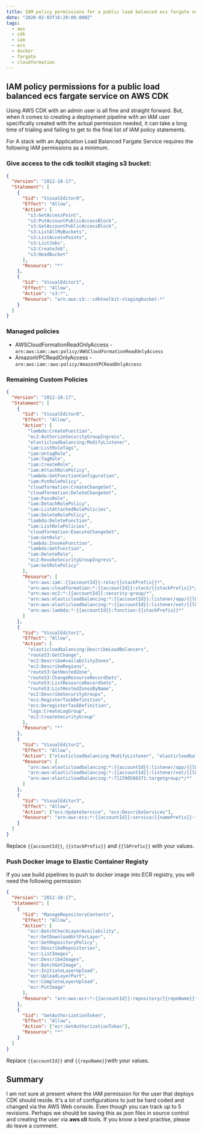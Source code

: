 ```yaml
---
title: IAM policy permissions for a public load balanced ecs fargate service on AWS CDK
date: "2020-02-03T16:20:00.000Z"
tags:
  - aws
  - cdk
  - iam
  - ecs
  - docker
  - fargate
  - cloudformation
---
```


## IAM policy permissions for a public load balanced ecs fargate service on AWS CDK

Using AWS CDK with an admin user is all fine and straight forward. But, when it comes to creating a deployment pipeline with an IAM user specifically created with the actual permission needed, it can take a long time of trialing and failing to get to the final list of IAM policy statements.

For A stack with an Application Load Balanced Fargate Service requires the following IAM permissions as a minimum.

### Give access to the cdk toolkit staging s3 bucket:

```json
{
  "Version": "2012-10-17",
  "Statement": [
    {
      "Sid": "VisualEditor0",
      "Effect": "Allow",
      "Action": [
        "s3:GetAccessPoint",
        "s3:PutAccountPublicAccessBlock",
        "s3:GetAccountPublicAccessBlock",
        "s3:ListAllMyBuckets",
        "s3:ListAccessPoints",
        "s3:ListJobs",
        "s3:CreateJob",
        "s3:HeadBucket"
      ],
      "Resource": "*"
    },
    {
      "Sid": "VisualEditor1",
      "Effect": "Allow",
      "Action": "s3:*",
      "Resource": "arn:aws:s3:::cdktoolkit-stagingbucket-*"
    }
  ]
}
```

### Managed policies

- AWSCloudFormationReadOnlyAccess - `arn:aws:iam::aws:policy/AWSCloudFormationReadOnlyAccess`
- AmazonVPCReadOnlyAccess - `arn:aws:iam::aws:policy/AmazonVPCReadOnlyAccess`

### Remaining Custom Policies

```json
{
  "Version": "2012-10-17",
  "Statement": [
    {
      "Sid": "VisualEditor0",
      "Effect": "Allow",
      "Action": [
        "lambda:CreateFunction",
        "ec2:AuthorizeSecurityGroupIngress",
        "elasticloadbalancing:ModifyListener",
        "iam:ListRoleTags",
        "iam:UntagRole",
        "iam:TagRole",
        "iam:CreateRole",
        "iam:AttachRolePolicy",
        "lambda:GetFunctionConfiguration",
        "iam:PutRolePolicy",
        "cloudformation:CreateChangeSet",
        "cloudformation:DeleteChangeSet",
        "iam:PassRole",
        "iam:DetachRolePolicy",
        "iam:ListAttachedRolePolicies",
        "iam:DeleteRolePolicy",
        "lambda:DeleteFunction",
        "iam:ListRolePolicies",
        "cloudformation:ExecuteChangeSet",
        "iam:GetRole",
        "lambda:InvokeFunction",
        "lambda:GetFunction",
        "iam:DeleteRole",
        "ec2:RevokeSecurityGroupIngress",
        "iam:GetRolePolicy"
      ],
      "Resource": [
        "arn:aws:iam::{{accountId}}:role/{{stackPrefix}}*",
        "arn:aws:cloudformation:*:{{accountId}}:stack/{{stackPrefix}}*/*",
        "arn:aws:ec2:*:{{accountId}}:security-group/*",
        "arn:aws:elasticloadbalancing:*:{{accountId}}:listener/app/{{lbPrefix}}*/*/*",
        "arn:aws:elasticloadbalancing:*:{{accountId}}:listener/net/{{lbPrefix}}*/*/*",
        "arn:aws:lambda:*:{{accountId}}:function:{{stackPrefix}}*"
      ]
    },
    {
      "Sid": "VisualEditor1",
      "Effect": "Allow",
      "Action": [
        "elasticloadbalancing:DescribeLoadBalancers",
        "route53:GetChange",
        "ec2:DescribeAvailabilityZones",
        "ec2:DescribeRegions",
        "route53:GetHostedZone",
        "route53:ChangeResourceRecordSets",
        "route53:ListResourceRecordSets",
        "route53:ListHostedZonesByName",
        "ec2:DescribeSecurityGroups",
        "ecs:RegisterTaskDefinition",
        "ecs:DeregisterTaskDefinition",
        "logs:CreateLogGroup",
        "ec2:CreateSecurityGroup"
      ],
      "Resource": "*"
    },
    {
      "Sid": "VisualEditor2",
      "Effect": "Allow",
      "Action": ["elasticloadbalancing:ModifyListener", "elasticloadbalancing:CreateTargetGroup"],
      "Resource": [
        "arn:aws:elasticloadbalancing:*:{{accountId}}:listener/app/{{lbPrefix}}*/*/*",
        "arn:aws:elasticloadbalancing:*:{{accountId}}:listener/net/{{lbPrefix}}*/*/*",
        "arn:aws:elasticloadbalancing:*:712390586371:targetgroup/*/*"
      ]
    },
    {
      "Sid": "VisualEditor3",
      "Effect": "Allow",
      "Action": ["ecs:UpdateService", "ecs:DescribeServices"],
      "Resource": "arn:aws:ecs:*:{{accountId}}:service/{{namePrefix}}-*/{{stackPrefix}}-*"
    }
  ]
}
```

Replace `{{accountId}}`, `{{stackPrefix}}` and `{{lbPrefix}}` with your values.

### Push Docker image to Elastic Container Registy

If you use build pipelines to push to docker image into ECR registry, you will need the following permission

```json
{
  "Version": "2012-10-17",
  "Statement": [
    {
      "Sid": "ManageRepositoryContents",
      "Effect": "Allow",
      "Action": [
        "ecr:BatchCheckLayerAvailability",
        "ecr:GetDownloadUrlForLayer",
        "ecr:GetRepositoryPolicy",
        "ecr:DescribeRepositories",
        "ecr:ListImages",
        "ecr:DescribeImages",
        "ecr:BatchGetImage",
        "ecr:InitiateLayerUpload",
        "ecr:UploadLayerPart",
        "ecr:CompleteLayerUpload",
        "ecr:PutImage"
      ],
      "Resource": "arn:aws:ecr:*:{{accountId}}:repository/{{repoName}}"
    },
    {
      "Sid": "GetAuthorizationToken",
      "Effect": "Allow",
      "Action": ["ecr:GetAuthorizationToken"],
      "Resource": "*"
    }
  ]
}
```

Replace `{{accountId}}` and `{{repoName}}`with your values.

## Summary

I am not sure at present where the IAM permission for the user that deploys CDK should reside. It's a lot of configurations to just be hard coded and changed via the AWS Web console. Even though you can track up to 5 revisions. Perhaps we should be saving this as json files in source control and creating the user via **aws cli** tools. If you know a best practise, please do leave a comment.
